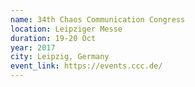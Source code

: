 ```yaml
---
name: 34th Chaos Communication Congress
location: Leipziger Messe
duration: 19-20 Oct
year: 2017
city: Leipzig, Germany
event_link: https://events.ccc.de/
---
```

 
